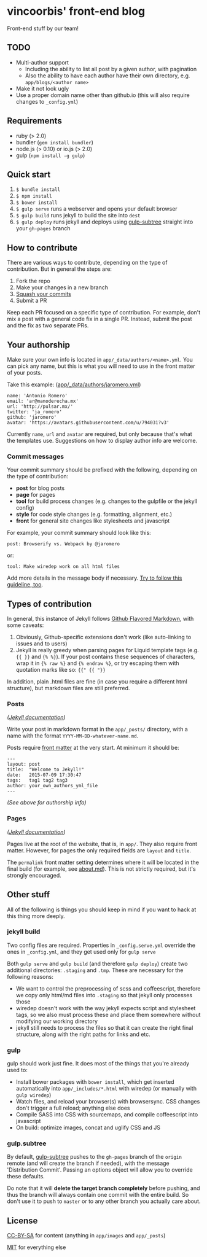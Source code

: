 # vincoorbis' front-end blog

Front-end stuff by our team!

## TODO

* Multi-author support
  * Including the ability to list all post by a given author, with pagination
  * Also the ability to have each author have their own directory, e.g. `app/blogs/<author name>`
* Make it not look ugly
* Use a proper domain name other than github.io (this will also require changes to `_config.yml`)

## Requirements

* ruby (> 2.0)
* bundler (`gem install bundler`)
* node.js (> 0.10) or io.js (> 2.0)
* gulp (`npm install -g gulp`)

## Quick start

1. `$ bundle install`
2. `$ npm install`
3. `$ bower install`
4. `$ gulp serve` runs a webserver and opens your default browser
5. `$ gulp build` runs jekyll to build the site into `dest`
6. `$ gulp deploy` runs jekyll and deploys using [gulp-subtree](https://github.com/Snugug/gulp-subtree) straight into your `gh-pages` branch

## How to contribute

There are various ways to contribute, depending on the type of contribution. But in general the steps are:

1. Fork the repo
2. Make your changes in a new branch
3. [Squash your commits](https://git-scm.com/book/en/v2/Git-Tools-Rewriting-History#Squashing-Commits)
4. Submit a PR


Keep each PR focused on a specific type of contribution. For example, don't mix a post with a general code fix in a single PR. Instead, submit the post and the fix as two separate PRs.

## Your authorship

Make sure your own info is located in `app/_data/authors/<name>.yml`. You can pick any name, but this is what you will need to use in the front matter of your posts.

Take this example: ([app/_data/authors/jaromero.yml](app/_data/authors/jaromero.yml))

    name: 'Antonio Romero'
    email: 'ar@manoderecha.mx'
    url: 'http://pulsar.mx/'
    twitter: 'ja_romero'
    github: 'jaromero'
    avatar: 'https://avatars.githubusercontent.com/u/794031?v3'

Currently `name`, `url` and `avatar` are required, but only because that's what the templates use. Suggestions on how to display author info are welcome.

### Commit messages

Your commit summary should be prefixed with the following, depending on the type of contribution:

* **post** for blog posts
* **page** for pages
* **tool** for build process changes (e.g. changes to the gulpfile or the jekyll config)
* **style** for code style changes (e.g. formatting, alignment, etc.)
* **front** for general site changes like stylesheets and javascript

For example, your commit summary should look like this:

    post: Browserify vs. Webpack by @jaromero

or:

    tool: Make wiredep work on all html files

Add more details in the message body if necessary. [Try to follow this guideline, too](http://tbaggery.com/2008/04/19/a-note-about-git-commit-messages.html).

## Types of contribution

In general, this instance of Jekyll follows [Github Flavored Markdown](https://help.github.com/articles/github-flavored-markdown/), with some caveats:

1. Obviously, Github-specific extensions don't work (like auto-linking to issues and to users)
2. Jekyll is really greedy when parsing pages for Liquid template tags (e.g. `{{ }}` and `{% %}`). If your post contains these sequences of characters, wrap it in `{% raw %}` and `{% endraw %}`, or try escaping them with quotation marks like so: `{{" {{ "}}`

In addition, plain .html files are fine (in case you require a different html structure), but markdown files are still preferred.

### Posts

_([Jekyll documentation](http://jekyllrb.com/docs/posts/))_

Write your post in markdown format in the `app/_posts/` directory, with a name with the format `YYYY-MM-DD-whatever-name.md`.

Posts require [front matter](http://jekyllrb.com/docs/frontmatter/) at the very start. At minimum it should be:

    ---
    layout: post
    title:  "Welcome to Jekyll!"
    date:   2015-07-09 17:30:47
    tags:   tag1 tag2 tag3
    author: your_own_authors_yml_file
    ---

_(See above for authorship info)_

### Pages

_([Jekyll documentation](http://jekyllrb.com/docs/pages/))_

Pages live at the root of the website, that is, in `app/`. They also require front matter. However, for pages the only required fields are `layout` and `title`.

The `permalink` front matter setting determines where it will be located in the final build (for example, see [about.md](about.md)). This is not strictly required, but it's strongly encouraged.

## Other stuff

All of the following is things you should keep in mind if you want to hack at this thing more deeply.

### jekyll build

Two config files are required. Properties in `_config.serve.yml` override the ones in `_config.yml`, and they get used only for `gulp serve`

Both `gulp serve` and `gulp build` (and therefore `gulp deploy`) create two additional directories: `.staging` and `.tmp`. These are necessary for the following reasons:

* We want to control the preprocessing of scss and coffeescript, therefore we copy only html/md files into `.staging` so that jekyll only processes those
* wiredep doesn't work with the way jekyll expects script and stylesheet tags, so we also must process these and place them somewhere without modifying our working directory
* jekyll still needs to process the files so that it can create the right final structure, along with the right paths for links and etc.

### gulp

gulp should work just fine. It does most of the things that you're already used to:

* Install bower packages with `bower install`, which get inserted automatically into `app/_includes/*.html` with wiredep (or manually with `gulp wiredep`)
* Watch files, and reload your browser(s) with browsersync. CSS changes don't trigger a full reload; anything else does
* Compile SASS into CSS with sourcemaps, and compile coffeescript into javascript
* On build: optimize images, concat and uglify CSS and JS

### gulp.subtree

By default, [gulp-subtree](https://github.com/Snugug/gulp-subtree) pushes to the `gh-pages` branch of the `origin` remote (and will create the branch if needed), with the message 'Distribution Commit'. Passing an options object will allow you to override these defaults.

Do note that it will **delete the target branch completely** before pushing, and thus the branch will always contain one commit with the entire build. So don't use it to push to `master` or to any other branch you actually care about.

## License

[CC-BY-SA](http://creativecommons.org/licenses/by-sa/4.0/) for content (anything in `app/images` and `app/_posts`)

[MIT](LICENSE) for everything else
